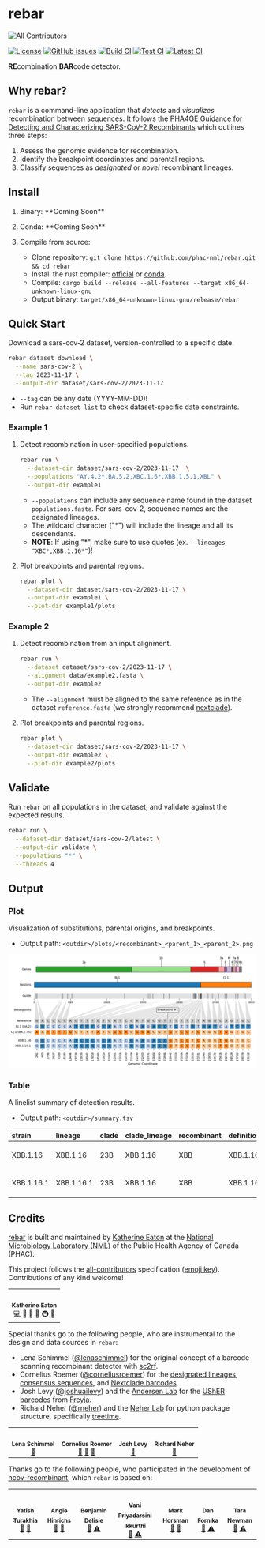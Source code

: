 # rebar

[![All Contributors](https://img.shields.io/badge/all_contributors-11-orange.svg?style=flat-square)](#credits)

[![License](https://img.shields.io/badge/License-Apache_2.0-blue.svg)](https://github.com/phac-nml/rebar/blob/master/LICENSE)
[![GitHub issues](https://img.shields.io/github/issues/phac-nml/rebar.svg)](https://github.com/phac-nml/rebar/issues)
[![Build CI](https://github.com/phac-nml/rebar/actions/workflows/build.yaml/badge.svg)](https://github.com/phac-nml/rebar/actions/workflows/build.yaml)
[![Test CI](https://github.com/phac-nml/rebar/actions/workflows/test.yaml/badge.svg)](https://github.com/phac-nml/rebar/actions/workflows/test.yaml)
[![Latest CI](https://github.com/phac-nml/rebar/actions/workflows/latest.yaml/badge.svg)](https://github.com/phac-nml/rebar/actions/workflows/latest.yaml)

**RE**combination **BAR**code detector.

## Why rebar?

`rebar` is a command-line application that _detects_ and _visualizes_ recombination between sequences. It follows the [PHA4GE Guidance for Detecting and Characterizing SARS-CoV-2 Recombinants](https://github.com/pha4ge/pipeline-resources/blob/main/docs/sc2-recombinants.md) which outlines three steps:

1. Assess the genomic evidence for recombination.
1. Identify the breakpoint coordinates and parental regions.
1. Classify sequences as _designated_ or _novel_ recombinant lineages.

## Install

1. Binary: \*\*Coming Soon\*\*

1. Conda: \*\*Coming Soon\*\*

1. Compile from source:

    - Clone repository: `git clone https://github.com/phac-nml/rebar.git && cd rebar`
    - Install the rust compiler: [official](https://doc.rust-lang.org/cargo/getting-started/installation.html) or [conda](https://anaconda.org/conda-forge/rust).
    - Compile: `cargo build --release --all-features --target x86_64-unknown-linux-gnu`
    - Output binary: `target/x86_64-unknown-linux-gnu/release/rebar`

## Quick Start

Download a sars-cov-2 dataset, version-controlled to a specific date.

  ```bash
  rebar dataset download \
    --name sars-cov-2 \
    --tag 2023-11-17 \
    --output-dir dataset/sars-cov-2/2023-11-17
  ```

- `--tag` can be any date (YYYY-MM-DD)!
- Run `rebar dataset list` to check dataset-specific date constraints.

### Example 1

1. Detect recombination in user-specified populations.

    ```bash
    rebar run \
      --dataset-dir dataset/sars-cov-2/2023-11-17  \
      --populations "AY.4.2*,BA.5.2,XBC.1.6*,XBB.1.5.1,XBL" \
      --output-dir example1
    ```

    - `--populations` can include any sequence name found in the dataset `populations.fasta`. For sars-cov-2, sequence names are the designated lineages.
    - The wildcard character ("\*") will include the lineage and all its descendants.
    - **NOTE**: If using "\*", make sure to use quotes (ex. `--lineages "XBC*,XBB.1.16*"`)!

1. Plot breakpoints and parental regions.

    ```bash
    rebar plot \
      --dataset-dir dataset/sars-cov-2/2023-11-17 \
      --output-dir example1 \
      --plot-dir example1/plots
    ```

### Example 2

1. Detect recombination from an input alignment.

    ```bash
    rebar run \
      --dataset dataset/sars-cov-2/2023-11-17 \
      --alignment data/example2.fasta \
      --output-dir example2
    ```

    - The `--alignment` must be aligned to the same reference as in the dataset `reference.fasta` (we strongly recommend [nextclade](https://clades.nextstrain.org/)).

1. Plot breakpoints and parental regions.

    ```bash
    rebar plot \
      --dataset-dir dataset/sars-cov-2/2023-11-17 \
      --output-dir example2 \
      --plot-dir example2/plots
    ```

## Validate

Run `rebar` on all populations in the dataset, and validate against the expected results.

```bash
rebar run \
  --dataset-dir dataset/sars-cov-2/latest \
  --output-dir validate \
  --populations "*" \
  --threads 4
```

## Output

### Plot

Visualization of substitutions, parental origins, and breakpoints.

- Output path: `<outdir>/plots/<recombinant>_<parent_1>_<parent_2>.png`

![plot_XBB.1.16](images/plot_XBB.1.16.png)

### Table

A linelist summary of detection results.

- Output path: `<outdir>/summary.tsv`

|strain    |lineage   |clade|clade_lineage|recombinant|definition|validate|parents_lineage|parents_clade|parents_clade_lineage|breakpoints|regions                          |genome_length|dataset_name|dataset_tag|barcodes_date|barcodes_tag|tree_date |tree_tag|sequences_date|sequences_tag|
|:---------|:---------|:----|:------------|:----------|:---------|:-------|:--------------|:------------|:--------------------|:----------|:--------------------------------|:------------|:-----------|:----------|:------------|:-----------|:---------|:-------|:-------------|:------------|
|XBB.1.16  |XBB.1.16  |23B  |XBB.1.16     |XBB        |XBB.1.16  |positive|BJ.1,CJ.1      |21L,22D      |BA.2,BA.2.75         |22897:22941|261-22896\|BJ.1,22942-29118\|CJ.1|29903        |sars-cov-2  |latest     |2023-04-28   |c728b480    |2023-04-28|b2794397|2023-04-28    |6f36a61a     |
|XBB.1.16.1|XBB.1.16.1|23B  |XBB.1.16     |XBB        |XBB.1.16.1|positive|BJ.1,CJ.1      |21L,22D      |BA.2,BA.2.75         |22897:22941|261-22896\|BJ.1,22942-29118\|CJ.1|29903        |sars-cov-2  |latest     |2023-04-28   |c728b480    |2023-04-28|b2794397|2023-04-28    |6f36a61a     |

## Credits

[rebar](https://github.com/phac-nml/rebar) is built and maintained by [Katherine Eaton](https://ktmeaton.github.io/) at the [National Microbiology Laboratory (NML)](https://github.com/phac-nml) of the Public Health Agency of Canada (PHAC).

This project follows the [all-contributors](https://github.com/all-contributors/all-contributors) specification ([emoji key](https://allcontributors.org/docs/en/emoji-key)). Contributions of any kind welcome!

<table>
  <tr>
    <td align="center"><a href="https://ktmeaton.github.io"><img src="https://s.gravatar.com/avatar/0b9dc28b3e64b59f5ce01e809d214a4e?s=80" width="100px;" alt=""/><br /><sub><b>Katherine Eaton</b></sub></a><br /><a href="https://github.com/phac-nml/rebar/commits?author=ktmeaton" title="Code">💻</a> <a href="https://github.com/phac-nml/rebar/commits?author=ktmeaton" title="Documentation">📖</a> <a href="#design-ktmeaton" title="Design">🎨</a> <a href="#ideas-ktmeaton" title="Ideas, Planning, & Feedback">🤔</a> <a href="#infra-ktmeaton" title="Infrastructure (Hosting, Build-Tools, etc)">🚇</a> <a href="#maintenance-ktmeaton" title="Maintenance">🚧</a></td>
  </tr>
</table>

Special thanks go to the following people, who are instrumental to the design and data sources in `rebar`:

- Lena Schimmel ([@lenaschimmel](https://github.com/lenaschimmel)) for the original concept of a barcode-scanning recombinant detector with [sc2rf](https://github.com/lenaschimmel/sc2rf).
- Cornelius Roemer ([@corneliusroemer](https://github.com/corneliusroemer)) for the [designated lineages](https://github.com/cov-lineages/pango-designation), [consensus sequences](https://github.com/yatisht/usher), and [Nextclade barcodes](https://raw.githubusercontent.com/corneliusroemer/pango-sequences/main/data/pango-consensus-sequences_summary.json).
- Josh Levy ([@joshuailevy](https://github.com/andersen-lab/Freyja-data)) and the [Andersen Lab](https://github.com/andersen-lab) for the [UShER barcodes](https://github.com/yatisht/usher) from [Freyja](https://github.com/andersen-lab/Freyja).
- Richard Neher ([@rneher](https://github.com/rneher)) and the [Neher Lab](https://github.com/neherlab) for python package structure, specifically [treetime](https://github.com/neherlab/treetime).

<table>
  <tr>
    <td align="center">
      <a href="https://github.com/lenaschimmel"><img src="https://avatars.githubusercontent.com/u/1325019?v=4&s=100" width="100px;" alt=""/>
        <br />
        <sub><b>Lena Schimmel</b></sub>
      </a>
      <br />
      <a href="https://github.com/lenaschimmel/sc2rf" title="Ideas: sc2rf">🤔</a>
    </td>
    <td align="center">
      <a href="https://github.com/corneliusroemer">
        <img src="https://avatars.githubusercontent.com/u/25161793?v=4&s=100" width="100px;" alt=""/>
        <br />
        <sub><b>Cornelius Roemer</b></sub>
      </a>
      <br />
      <a href="https://github.com/cov-lineages/pango-designation" title="Data: Lineage Designations">🔣</a>
      <a href="https://github.com/corneliusroemer/pango-sequences" title="Data: Consensus Sequences">🔣</a>
      <a href="https://github.com/corneliusroemer/pango-sequences" title="Data: Nextclade Barcodes">🔣</a>
    </td>
    <td align="center">
      <a href="https://github.com/joshuailevy">
      <img src="https://avatars.githubusercontent.com/u/19437463?v=4&s=100" width="100px;" alt=""/>
        <br />
        <sub><b>Josh Levy</b></sub>
      </a>
      <br />
      <a href="https://github.com/andersen-lab/Freyja-data" title="Data: UShER Barcodes">🔣</a>
    </td>
    <td align="center">
      <a href="https://github.com/rneher">
      <img src="https://avatars.githubusercontent.com/u/8379168?v=4&s=100" width="100px;" alt=""/>
        <br />
        <sub><b>Richard Neher</b></sub>
      </a>
      <br />
      <a href="https://github.com/neherlab/treetime" title="Ideas: Treetime">🤔</a>
    </td>  
  </tr>
</table>

Thanks go to the following people, who participated in the development of [ncov-recombinant](https://github.com/ktmeaton/ncov-recombinant), which `rebar` is based on:

<table>
  <tr>
    <td align="center">
      <a href="https://github.com/yatisht"><img src="https://avatars.githubusercontent.com/u/34664884?v=4s=100" width="100px;" alt=""/>
        <br />
        <sub><b>Yatish Turakhia</b></sub>
      </a>
      <br />
      <a href="https://github.com/yatisht/usher" title="Data: UShER">🔣</a>
      <a href="https://github.com/yatisht/usher" title="Ideas: UShER">🤔</a>
    </td>
    <td align="center">
      <a href="https://github.com/AngieHinrichs"><img src="https://avatars.githubusercontent.com/u/186983?v=4?v=4s=100" width="100px;" alt=""/>
        <br />
        <sub><b>Angie Hinrichs</b></sub>
      </a>
      <br />
      <a href="https://github.com/yatisht/usher" title="Data: UShER">🔣</a>
      <a href="https://github.com/yatisht/usher" title="Ideas: UShER">🤔</a>
    </td>
    <td align="center"><a href="https://www.inspq.qc.ca/en/auteurs/2629/all"><img src="https://i1.rgstatic.net/ii/profile.image/278724097396748-1443464411327_Q128/Benjamin-Delisle.jpg?s=100" width="100px;" alt=""/><br /><sub><b>Benjamin Delisle</b></sub></a><br /><a href="https://github.com/phac-nml/rebar/issues?q=author%3Abenjamindeslisle" title="Bug eports">🐛</a> <a href="https://github.com/phac-nml/rebar/commits?author=benjamindeslisle" title="Tests">⚠️</a></td>  
    <td align="center"><a href="https://ca.linkedin.com/in/dr-vani-priyadarsini-ikkurti-4a2ab676"><img src="https://media-exp1.licdn.com/dms/image/C5603AQHaG8Xx4QLXSQ/profile-displayphoto-shrink_200_200/0/1569339145568?e=2147483647&v=beta&t=3WrvCciW-x8J3Aw4JHGrWOpuqiikrrGV2KsDaISnHIw" width="100px;" alt=""/><br /><sub><b>Vani Priyadarsini Ikkurthi</b></sub></a><br /><a href="https://github.com/phac-nml/rebar/issues?q=author%3Avanipriyadarsiniikkurthi" title="Bug reports">🐛</a> <a href="https://github.com/phac-nml/rebar/commits?author=vanipriyadarsiniikkurthi" title="Tests">⚠️</a></td>
    <td align="center"><a href="https://ca.linkedin.com/in/mark-horsman-52a14740"><img src="https://ui-avatars.com/api/?name=Mark+Horsman?s=100" width="100px;" alt=""/><br /><sub><b>Mark Horsman</b></sub></a><br /><a href="#ideas-markhorsman" title="Ideas, Planning, & Feedback">🤔</a> <a href="#design-markhorsman" title="Design">🎨</a></td>
    <td align="center"><a href="https://github.com/dfornika"><img src="https://avatars.githubusercontent.com/u/145659?v=4?s=100" width="100px;" alt=""/><br /><sub><b>Dan Fornika</b></sub></a><br /><a href="#ideas-dfornika" title="Ideas, Planning, & Feedback">🤔</a> <a href="https://github.com/phac-nml/rebar/commits?author=dfornika" title="Tests">⚠️</a></td>
    <td align="center"><img src="https://ui-avatars.com/api/?name=Tara+Newman?s=100" width="100px;" alt=""/><br /><sub><b>Tara Newman</b></sub><br /><a href="#ideas-TaraNewman" title="Ideas, Planning, & Feedback">🤔</a> <a href="https://github.com/phac-nml/rebar/commits?author=TaraNewman" title="Tests">⚠️</a></td>  
  </tr>  

</table>
